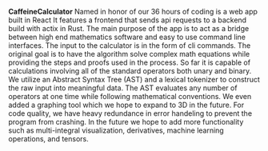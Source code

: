 **CaffeineCalculator** Named in honor of our 36 hours of coding is a web app built in React
It features a frontend that sends api requests to a backend build with actix in Rust. 
The main purpose of the app is to act as a bridge between high end mathematics software and easy to use command line interfaces.
The input to the calculator is in the form of cli commands. The original goal is to have the algorithm solve complex math equations while providing the steps and proofs used in the process. So far it is capable of calculations involving all of the standard operators both unary and binary. We utilize an Abstract Syntax Tree (AST) and a lexical tokenizer to construct the raw input into meaningful data. The AST evaluates any number of operators at one time while following mathematical conventions. We even added a graphing tool which we hope to expand to 3D in the future. For code quality, we have heavy redundance in error handeling to prevent the program from crashing. In the future we hope to add more functionality such as multi-integral visualization, derivatives, machine learning operations, and tensors. 